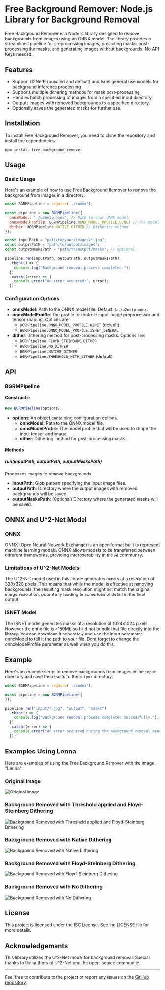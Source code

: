 # Free Background Remover: Node.js Library for Background Removal

Free Background Remover is a Node.js library designed to remove backgrounds from images using an ONNX model. The library provides a streamlined pipeline for preprocessing images, predicting masks, post-processing the masks, and generating images without backgrounds.  No API Keys needed.

## Features

- Support U2NetP (bundled and default) and Isnet general use models for background inference processing
- Supports multiple dithering methods for mask post-processing.
- Handles batch processing of images from a specified input directory.
- Outputs images with removed backgrounds to a specified directory.
- Optionally saves the generated masks for further use.

## Installation

To install Free Background Remover, you need to clone the repository and install the dependencies:

```bash
npm install free-background-remover
```

## Usage

### Basic Usage

Here's an example of how to use Free Background Remover to remove the background from images in a directory:

```javascript
const BGRMPipeline = require('./index');

const pipeline = new BGRMPipeline({
  onnxModel: "./u2netp.onnx", // Path to your ONNX model
  onnxModelProfile: BGRMPipeline.ONNX_MODEL_PROFILE.U2NET // The model profile that will be used to shape the input tensor and image
  dither: BGRMPipeline.NATIVE_DITHER // Dithering method
});

const inputPath = "path/to/your/images/*.jpg";
const outputPath = "path/to/output/images";
const outputMasksPath = "path/to/output/masks"; // Optional

pipeline.run(inputPath, outputPath, outputMasksPath)
  .then(() => {
    console.log("Background removal process completed.");
  })
  .catch((error) => {
    console.error("An error occurred:", error);
  });
```

### Configuration Options

- **onnxModel**: Path to the ONNX model file. Default is `./u2netp.onnx`.
- **onnxModelProifle**: The profile to controle input image preprocessor and tensor shaping. Options are:
  - `BGRMPipeline.ONNX_MODEL_PROFILE.U2NET` (default)
  - `BGRMPipeline.ONNX_MODEL_PROFILE.ISNET_GENERAL`
- **dither**: Dithering method for post-processing masks. Options are:
  - `BGRMPipeline.FLOYD_STEINBURG_DITHER`
  - `BGRMPipeline.NO_DITHER`
  - `BGRMPipeline.NATIVE_DITHER`
  - `BGRMPipeline.THRESHOLD_WITH_DITHER` (default)

## API

### BGRMPipeline

#### Constructor

```javascript
new BGRMPipeline(options)
```

- **options**: An object containing configuration options.
  - **onnxModel**: Path to the ONNX model file.
  - **onnxModelProfile**: The model profile that will be used to shape the input tensor and image.
  - **dither**: Dithering method for post-processing masks.

#### Methods

##### run(inputPath, outputPath, outputMasksPath)

Processes images to remove backgrounds.

- **inputPath**: Glob pattern specifying the input image files.
- **outputPath**: Directory where the output images with removed backgrounds will be saved.
- **outputMasksPath**: (Optional) Directory where the generated masks will be saved.

## ONNX and U^2-Net Model

### ONNX

ONNX (Open Neural Network Exchange) is an open format built to represent machine learning models. ONNX allows models to be transferred between different frameworks, providing interoperability in the AI community.

### Limitations of U^2-Net Models

The U^2-Net model used in this library generates masks at a resolution of 320x320 pixels. This means that while the model is effective at removing backgrounds, the resulting mask resolution might not match the original image resolution, potentially leading to some loss of detail in the final output.

### ISNET Model

The ISNET model generates masks at a resolution of 1024x1024 pixels. However the onnx file is >150Mb so I did not bundle that file directly into the library.  You can download it seperately and use the input parameter onnxModel to tell it the path to your file.  Dont forget to change the onnxModelProfile parameter as well when you do this.

## Example

Here's an example script to remove backgrounds from images in the `input` directory and save the results to the `output` directory:

```javascript
const BGRMPipeline = require('./index');

const pipeline = new BGRMPipeline({
});

pipeline.run("input/*.jpg", "output", "masks")
  .then(() => {
    console.log("Background removal process completed successfully.");
  })
  .catch((error) => {
    console.error("An error occurred during the background removal process:", error);
  });
```

## Examples Using Lenna

Here are examples of using the Free Background Remover with the image "Lenna".

### Original Image

![Original Image](./lenna.png)

### Background Removed with Threshold applied and Floyd-Steinberg Dithering

![Background Removed with Threshold applied and Floyd-Steinberg Dithering](./lenna-rmbg-threshold-with-dither.png)

### Background Removed with Native Dithering

![Background Removed with Native Dithering](./lenna-rmbg-native.png)


### Background Removed with Floyd-Steinberg Dithering

![Background Removed with Floyd-Steinberg Dithering](./lenna-rmbg-floyd-steinberg.png)

### Background Removed with No Dithering

![Background Removed with No Dithering](./lenna-rmbg-no-dither.png)

## License

This project is licensed under the ISC License. See the LICENSE file for more details.

## Acknowledgements

This library utilizes the U^2-Net model for background removal. Special thanks to the authors of U^2-Net and the open-source community.

---

Feel free to contribute to the project or report any issues on the [GitHub repository](<repository-url>).